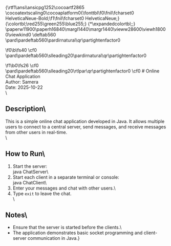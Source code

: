 {\rtf1\ansi\ansicpg1252\cocoartf2865
\cocoatextscaling0\cocoaplatform0{\fonttbl\f0\fnil\fcharset0 HelveticaNeue-Bold;\f1\fnil\fcharset0 HelveticaNeue;}
{\colortbl;\red255\green255\blue255;}
{\*\expandedcolortbl;;}
\paperw11900\paperh16840\margl1440\margr1440\vieww28600\viewh18000\viewkind0
\deftab560
\pard\pardeftab560\pardirnatural\qr\partightenfactor0

\f0\b\fs40 \cf0 \
\pard\pardeftab560\slleading20\pardirnatural\qr\partightenfactor0

\f1\b0\fs26 \cf0 \
\pard\pardeftab560\slleading20\rtlpar\qr\partightenfactor0
\cf0 # Online Chat Application\
Author: Samera  \
Date: 2025-10-22\
\
## Description\
This is a simple online chat application developed in Java. It allows multiple users to connect to a central server, send messages, and receive messages from other users in real-time.\
\
## How to Run\
1. Start the server:\
   java ChatServer\
2. Start each client in a separate terminal or console:\
   java ChatClient\
3. Enter your messages and chat with other users.\
4. Type `exit` to leave the chat.\
\
## Notes\
- Ensure that the server is started before the clients.\
- The application demonstrates basic socket programming and client-server communication in Java.}